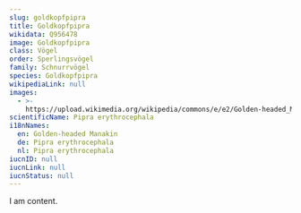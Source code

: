 ```yaml
---
slug: goldkopfpipra
title: Goldkopfpipra
wikidata: Q956478
image: Goldkopfpipra
class: Vögel
order: Sperlingsvögel
family: Schnurrvögel
species: Goldkopfpipra
wikipediaLink: null
images:
  - >-
    https://upload.wikimedia.org/wikipedia/commons/e/e2/Golden-headed_Manakin_RWD.jpg
scientificName: Pipra erythrocephala
i18nNames:
  en: Golden-headed Manakin
  de: Pipra erythrocephala
  nl: Pipra erythrocephala
iucnID: null
iucnLink: null
iucnStatus: null
---
```


I am content.
